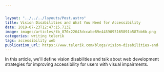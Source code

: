 ```yaml
---


layout: "../../../layouts/Post.astro"
title: Vision Disabilities and What You Need for Accessibility
date: 2019-07-23T12:47:15.713Z
image: images/articles/tb_870x22043dccabe89e4489095165891b587bb6b.png
categories: writing telerik
tags: accessibility web
publication_url: https://www.telerik.com/blogs/vision-disabilities-and-what-you-need-for-accessibility
---
```


In this article, we'll define vision disabilities and talk about web development strategies for improving accessibility for users with visual impairments.

